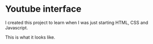 # Youtube interface
I created this project to learn when I was just starting HTML, CSS and Javascript.

This is what it looks like.

<img scr="https://imgur.com/a/z6vCmvA.png"/>
